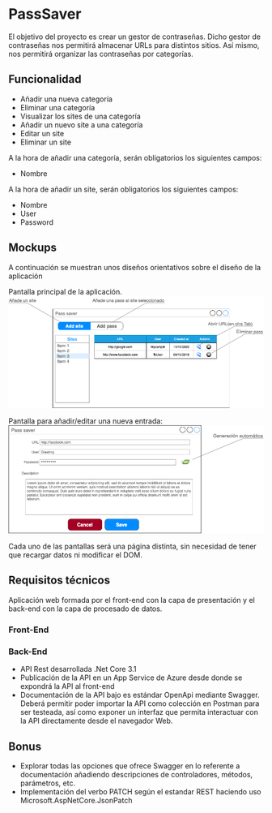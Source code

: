 # PassSaver

El objetivo del proyecto es crear un gestor de contraseñas.
Dicho gestor de contraseñas nos permitirá almacenar URLs para distintos sitios.
Así mismo, nos permitirá organizar las contraseñas por categorías.

## Funcionalidad

* Añadir una nueva categoría
* Eliminar una categoría
* Visualizar los sites de una categoría
* Añadir un nuevo site a una categoría
* Editar un site
* Eliminar un site

A la hora de añadir una categoría, serán obligatorios los siguientes campos:
* Nombre

A la hora de añadir un site, serán obligatorios los siguientes campos:
* Nombre
* User
* Password


## Mockups
A continuación se muestran unos diseños orientativos sobre el diseño de la aplicación

Pantalla principal de la aplicación.
![main page](img/Main_page.png "Main page")


Pantalla para añadir/editar una nueva entrada:
![main page](img/Edit_add.png "Edit page")

Cada uno de las pantallas será una página distinta, sin necesidad de tener que recargar datos ni modificar el DOM.

## Requisitos técnicos

Aplicación web formada por el front-end con la capa de presentación y el back-end con la capa de procesado de datos.

### Front-End

### Back-End
* API Rest desarrollada .Net Core 3.1
* Publicación de la API en un App Service de Azure desde donde se expondrá la API al front-end
* Documentación de la API bajo es estándar OpenApi mediante Swagger. Deberá permitir poder importar la API como colección en Postman para ser testeada, así como exponer un interfaz que permita interactuar con la API directamente desde el navegador Web.

## Bonus

* Explorar todas las opciones que ofrece Swagger en lo referente a documentación añadiendo descripciones de controladores, métodos, parámetros, etc.
* Implementación del verbo PATCH según el estandar REST haciendo uso Microsoft.AspNetCore.JsonPatch


